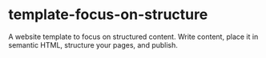 # template-focus-on-structure
A website template to focus on structured content. Write content, place it in semantic HTML, structure your pages, and publish.
